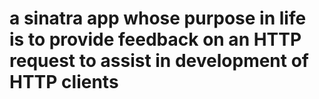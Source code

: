 # a sinatra app whose purpose in life is to provide feedback on an HTTP request to assist in development of HTTP clients

